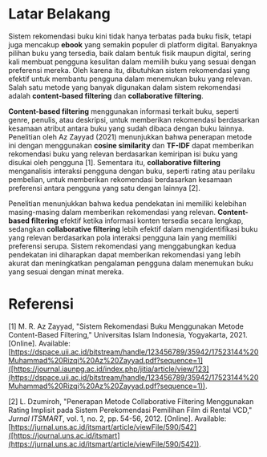 # Latar Belakang

Sistem rekomendasi buku kini tidak hanya terbatas pada buku fisik, tetapi juga mencakup **ebook** yang semakin populer di platform digital. Banyaknya pilihan buku yang tersedia, baik dalam bentuk fisik maupun digital, sering kali membuat pengguna kesulitan dalam memilih buku yang sesuai dengan preferensi mereka. Oleh karena itu, dibutuhkan sistem rekomendasi yang efektif untuk membantu pengguna dalam menemukan buku yang relevan. Salah satu metode yang banyak digunakan dalam sistem rekomendasi adalah **content-based filtering** dan **collaborative filtering**.

**Content-based filtering** menggunakan informasi terkait buku, seperti genre, penulis, atau deskripsi, untuk memberikan rekomendasi berdasarkan kesamaan atribut antara buku yang sudah dibaca dengan buku lainnya. Penelitian oleh Az Zayyad (2021) menunjukkan bahwa penerapan metode ini dengan menggunakan **cosine similarity** dan **TF-IDF** dapat memberikan rekomendasi buku yang relevan berdasarkan kemiripan isi buku yang disukai oleh pengguna [1]. Sementara itu, **collaborative filtering** menganalisis interaksi pengguna dengan buku, seperti rating atau perilaku pembelian, untuk memberikan rekomendasi berdasarkan kesamaan preferensi antara pengguna yang satu dengan lainnya [2].

Penelitian menunjukkan bahwa kedua pendekatan ini memiliki kelebihan masing-masing dalam memberikan rekomendasi yang relevan. **Content-based filtering** efektif ketika informasi konten tersedia secara lengkap, sedangkan **collaborative filtering** lebih efektif dalam mengidentifikasi buku yang relevan berdasarkan pola interaksi pengguna lain yang memiliki preferensi serupa. Sistem rekomendasi yang menggabungkan kedua pendekatan ini diharapkan dapat memberikan rekomendasi yang lebih akurat dan meningkatkan pengalaman pengguna dalam menemukan buku yang sesuai dengan minat mereka.

# Referensi

[1] M. R. Az Zayyad, "Sistem Rekomendasi Buku Menggunakan Metode Content-Based Filtering," Universitas Islam Indonesia, Yogyakarta, 2021. [Online]. Available: [https://dspace.uii.ac.id/bitstream/handle/123456789/35942/17523144%20Muhammad%20Rizqi%20Az%20Zayyad.pdf?sequence=1]([https://journal.iaunpg.ac.id/index.php/jitia/article/view/123](https://dspace.uii.ac.id/bitstream/handle/123456789/35942/17523144%20Muhammad%20Rizqi%20Az%20Zayyad.pdf?sequence=1)).

[2] L. Dzumiroh, "Penerapan Metode Collaborative Filtering Menggunakan Rating Implisit pada Sistem Perekomendasi Pemilihan Film di Rental VCD," *Jurnal ITSMART*, vol. 1, no. 2, pp. 54-56, 2012. [Online]. Available: [https://jurnal.uns.ac.id/itsmart/article/viewFile/590/542]([https://journal.uns.ac.id/itsmart](https://jurnal.uns.ac.id/itsmart/article/viewFile/590/542)).
